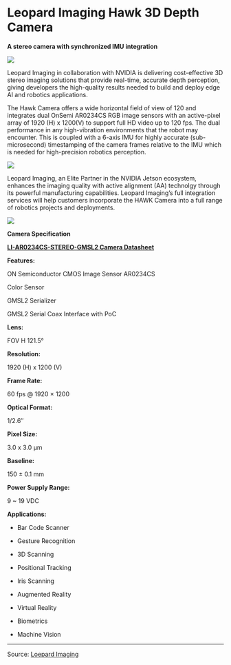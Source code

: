 # Leopard Imaging Hawk 3D Depth Camera
**A stereo camera with synchronized IMU integration**

![](https://www.leopardimaging.com/wp-content/uploads/LI-and-nvidia-01-1-1536x822.png)

Leopard Imaging in collaboration with NVIDIA is delivering cost-effective 3D stereo imaging solutions that provide real-time, accurate depth perception, giving developers the high-quality results needed to build and deploy edge AI and robotics applications.

The Hawk Camera offers a wide horizontal field of view of 120 and integrates dual OnSemi AR0234CS RGB image sensors with an active-pixel array of 1920 (H) x 1200(V) to support full HD video up to 120 fps. The dual performance in any high-vibration environments that the robot may encounter. This is coupled with a 6-axis IMU for highly accurate (sub-microsecond) timestamping of the camera frames relative to the IMU which is needed for high-precision robotics perception.

![](https://www.leopardimaging.com/wp-content/uploads/LI-and-nvidia-07-1-1536x638.png)

Leopard Imaging, an Elite Partner in the NVIDIA Jetson ecosystem, enhances the imaging quality with active alignment (AA) technolgy through its powerful manufacturing capabilities. Leopard Imaging’s full integration services will help customers incorporate the HAWK Camera into a full range of robotics projects and deployments.

 [![](https://www.leopardimaging.com/wp-content/uploads/NVIDIA-Jetson-Elite-Partner-01-1140x570.png)](https://nvdam.widen.net/s/whpzf8nwtk/embedded-jetson-partner-ecosystem-one-pager-leopard-imaging-print) 

**Camera Specification**

**[LI-AR0234CS-STEREO-GMSL2 Camera Datasheet  
](https://www.leopardimaging.com/wp-content/uploads/LI-AR0234CS-STEREO-GMSL2_Datasheet.pdf)**

**Features:**

ON Semiconductor CMOS Image Sensor AR0234CS

Color Sensor

GMSL2 Serializer

GMSL2 Serial Coax Interface with PoC

**Lens:**  

FOV H 121.5°

**Resolution:**

1920 (H) x 1200 (V)

**Frame Rate:**

60 fps @ 1920 × 1200

**Optical Format:**

1/2.6″

**Pixel Size:**

3.0 x 3.0 μm

**Baseline:**

150 ± 0.1 mm

**Power Supply Range:**

9 ~ 19 VDC

**Applications:**

- Bar Code Scanner  

- Gesture Recognition

- 3D Scanning

- Positional Tracking

- Iris Scanning

- Augmented Reality

- Virtual Reality

- Biometrics

- Machine Vision

---

Source: [Loepard Imaging](https://www.leopardimaging.com/li-ar0234cs-stereo-gmsl2-hawk/)
